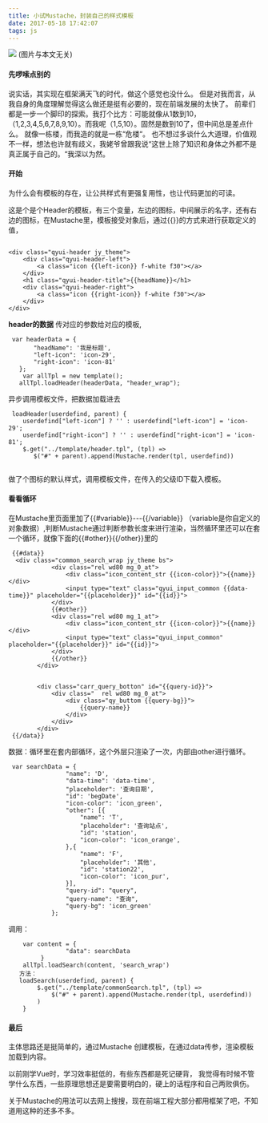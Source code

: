 ```yaml
---
title: 小试Mustache，封装自己的样式模板
date: 2017-05-18 17:42:07
tags: js
---
```

![](http://upload-images.jianshu.io/upload_images/3459828-fe024299e76685da.jpg?imageMogr2/auto-orient/strip%7CimageView2/2/w/1240)
(图片与本文无关)

<!--more--><!--more-->

#### 先啰嗦点别的
说实话，其实现在框架满天飞的时代，做这个感觉也没什么。
但是对我而言，从我自身的角度理解觉得这么做还是挺有必要的，现在前端发展的太快了。
前辈们都是一步一个脚印的探索。我打个比方：可能就像从1数到10，（1,2,3,4,5,6,7,8,9,10）。而我呢（1,5,10）。固然是数到10了，但中间总是差点什么。
就像一栋楼，而我造的就是一栋“危楼“。
也不想过多谈什么大道理，价值观不一样，想法也许就有歧义，我姥爷曾跟我说“这世上除了知识和身体之外都不是真正属于自己的。“我深以为然。 


#### 开始

为什么会有模板的存在，让公共样式有更强复用性，也让代码更加的可读。

这是个是个Header的模板，有三个变量，左边的图标，中间展示的名字，还有右边的图标，在Mustache里，模板接受对象后，通过{{}}的方式来进行获取定义的值，
```

<div class="qyui-header jy_theme">
    <div class="qyui-header-left">
        <a class="icon {{left-icon}} f-white f30"></a>
    </div>
    <h1 class="qyui-header-title">{{headName}}</h1>
    <div class="qyui-header-right">
        <a class="icon {{right-icon}} f-white f30"></a>
    </div>
</div>

```
<b>header的数据</b> 传对应的参数给对应的模板,
```
 var headerData = {
       "headName": '我是标题',
       "left-icon": 'icon-29',
       "right-icon": 'icon-81'
   };
    var allTpl = new template();
   allTpl.loadHeader(headerData, "header_wrap");
```

异步调用模板文件，把数据加载进去
```
 loadHeader(userdefind, parent) {
    userdefind["left-icon"] ? '' : userdefind["left-icon"] = 'icon-29';
    userdefind["right-icon"] ? '' : userdefind["right-icon"] = 'icon-81';
    $.get("../template/header.tpl", (tpl) =>
       $("#" + parent).append(Mustache.render(tpl, userdefind))
        
```
做了个图标的默认样式，调用模板文件，在传入的父级ID下载入模板。

#### 看看循环

在Mustache里页面里加了{{#variable}}---{{/variable}} （variable是你自定义的对象数据）,判断Mustache通过判断参数长度来进行渲染，当然循环里还可以在套一个循环，就像下面的{{#other}}{{/other}}里的

```
 {{#data}}
  <div class="common_search_wrap jy_theme bs">
            <div class="rel wd80 mg_0_at">
                <div class="icon_content_str {{icon-color}}">{{name}}</div>
                <input type="text" class="qyui_input_common {{data-time}}" placeholder="{{placeholder}}" id="{{id}}">
            </div>
            {{#other}}
            <div class="rel wd80 mg_1_at">
                <div class="icon_content_str {{icon-color}}">{{name}}</div>
                <input type="text" class="qyui_input_common" placeholder="{{placeholder}}" id="{{id}}">
            </div>
            {{/other}}
        </div>

   
        <div class="carr_query_botton" id="{{query-id}}">
            <div class="  rel wd80 mg_0_at">
                <div class="qy_buttom {{query-bg}}">
                    {{query-name}}
                </div>
            </div>
        </div>
 {{/data}}
```

数据：循环里在套内部循环，这个外层只渲染了一次，内部由other进行循环。
```
 var searchData = {
                "name": 'D',
                "data-time": 'data-time',
                "placeholder": '查询日期',
                "id": 'begDate',
                "icon-color": 'icon_green',
                "other": [{
                    "name": 'T',
                    "placeholder": '查询站点',
                    "id": 'station',
                    "icon-color": 'icon_orange',
                },{
                    "name": 'F',
                    "placeholder": '其他',
                    "id": 'station22',
                    "icon-color": 'icon_pur',
				}],
                "query-id": "query",
                "query-name": "查询",
                "query-bg": 'icon_green'
            };
```
调用：
```
    var content = {
                "data": searchData
         }
    allTpl.loadSearch(content, 'search_wrap')
   方法：  
   loadSearch(userdefind, parent) {
        $.get("../template/commonSearch.tpl", (tpl) =>
            $("#" + parent).append(Mustache.render(tpl, userdefind))
        )
    }
```

#### 最后
主体思路还是挺简单的，通过Mustache 创建模板，在通过data传参，渲染模板加载到内容。

以前刚学Vue时，学习效率挺低的，有些东西都是死记硬背， 我觉得有时候不管学什么东西，一些原理思想还是要需要明白的，硬上的话程序和自己两败俱伤。

关于Mustache的用法可以去网上搜搜，现在前端工程大部分都用框架了吧，不知道用这种的还多不多。